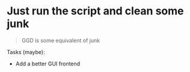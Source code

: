 # Just run the script and clean some junk
> GGD is some equivalent of junk

Tasks (maybe):
- Add a better GUI frontend
